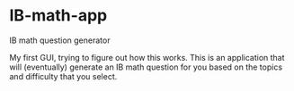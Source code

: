 # IB-math-app
IB math question generator

My first GUI, trying to figure out how this works. This is an application that will (eventually) generate an IB math question for you based on the topics and difficulty that you select. 
